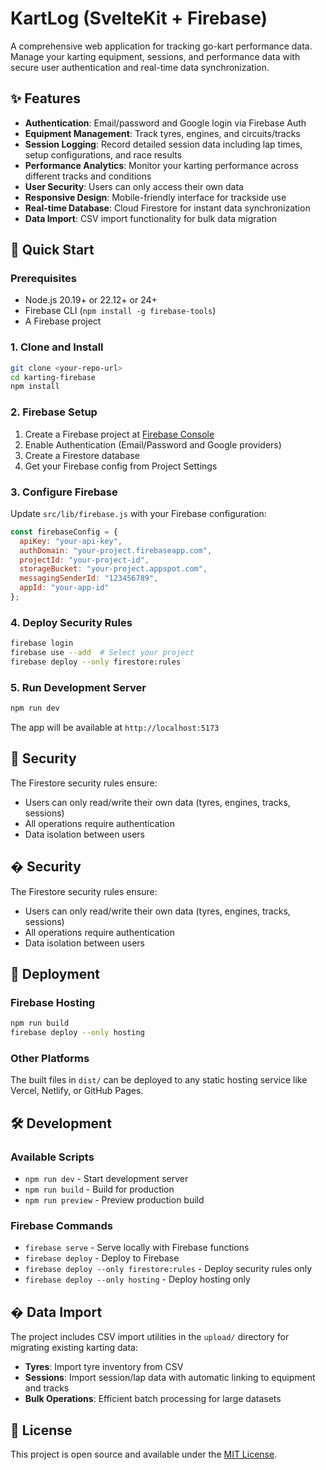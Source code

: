 # KartLog (SvelteKit + Firebase)

A comprehensive web application for tracking go-kart performance data. Manage your karting equipment, sessions, and performance data with secure user authentication and real-time data synchronization.

## ✨ Features

- **Authentication**: Email/password and Google login via Firebase Auth
- **Equipment Management**: Track tyres, engines, and circuits/tracks
- **Session Logging**: Record detailed session data including lap times, setup configurations, and race results
- **Performance Analytics**: Monitor your karting performance across different tracks and conditions
- **User Security**: Users can only access their own data
- **Responsive Design**: Mobile-friendly interface for trackside use
- **Real-time Database**: Cloud Firestore for instant data synchronization
- **Data Import**: CSV import functionality for bulk data migration

## 🚀 Quick Start

### Prerequisites

- Node.js 20.19+ or 22.12+ or 24+
- Firebase CLI (`npm install -g firebase-tools`)
- A Firebase project

### 1. Clone and Install

```bash
git clone <your-repo-url>
cd karting-firebase
npm install
```

### 2. Firebase Setup

1. Create a Firebase project at [Firebase Console](https://console.firebase.google.com)
2. Enable Authentication (Email/Password and Google providers)
3. Create a Firestore database
4. Get your Firebase config from Project Settings

### 3. Configure Firebase

Update `src/lib/firebase.js` with your Firebase configuration:

```javascript
const firebaseConfig = {
  apiKey: "your-api-key",
  authDomain: "your-project.firebaseapp.com",
  projectId: "your-project-id",
  storageBucket: "your-project.appspot.com",
  messagingSenderId: "123456789",
  appId: "your-app-id"
};
```

### 4. Deploy Security Rules

```bash
firebase login
firebase use --add  # Select your project
firebase deploy --only firestore:rules
```

### 5. Run Development Server

```bash
npm run dev
```

The app will be available at `http://localhost:5173`

## 🔐 Security

The Firestore security rules ensure:
- Users can only read/write their own data (tyres, engines, tracks, sessions)
- All operations require authentication
- Data isolation between users

## � Security

The Firestore security rules ensure:
- Users can only read/write their own data (tyres, engines, tracks, sessions)
- All operations require authentication
- Data isolation between users

## 🚀 Deployment

### Firebase Hosting

```bash
npm run build
firebase deploy --only hosting
```

### Other Platforms

The built files in `dist/` can be deployed to any static hosting service like Vercel, Netlify, or GitHub Pages.

## 🛠️ Development

### Available Scripts

- `npm run dev` - Start development server
- `npm run build` - Build for production
- `npm run preview` - Preview production build

### Firebase Commands

- `firebase serve` - Serve locally with Firebase functions
- `firebase deploy` - Deploy to Firebase
- `firebase deploy --only firestore:rules` - Deploy security rules only
- `firebase deploy --only hosting` - Deploy hosting only

## � Data Import

The project includes CSV import utilities in the `upload/` directory for migrating existing karting data:

- **Tyres**: Import tyre inventory from CSV
- **Sessions**: Import session/lap data with automatic linking to equipment and tracks
- **Bulk Operations**: Efficient batch processing for large datasets

## 📄 License

This project is open source and available under the [MIT License](LICENSE).

